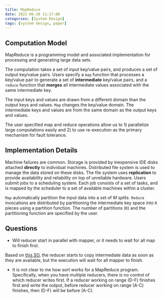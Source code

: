 ```yaml
---
title: MapReduce 
date: 2022-06-20 11:17:00
categories: [System Design]
tags: [system design, paper]
---
```

<!--more-->

## Computation Model

MapReduce is a programming model and associated implementation for processing and generating large data sets.

The computation takes a set of input key/value pairs, and produces a set of output key/value pairs.
Users specify a `map` function that processes a key/value pair to generate a set of **intermediate** key/value pairs, and a `reduce` function that **merges** all intermediate values associated with the same intermediate key.

The input keys and values are drawn from a different domain than the output keys and values. `Map` changes the key/value domain. The intermediate keys and values are from the same domain as the output keys and values.

The user specified map and reduce operations allow us to 1) parallelize large computations easily and 2) to use re-execution as the primary mechanism for fault tolerance. 

## Implementation Details

Machine failures are common. Storage is provided by inexpensive IDE disks attached **directly** to individual machines. Distributed file system is used to manage the data stored on these disks. The file system uses **replication** to provide availability and reliability on top of unreliable hardware. Users submit jobs to a scheduling system. Each job consists of a set of tasks, and is mapped by the scheduler to a set of available machines within a cluster. 

`Map` automatically partition the input data into a set of *M splits*. `Reduce` invocations are distributed by partitioning the intermediate key space into `R` pieces using a partition function. The number of partitions (`R`) and the partitioning function are specified by the user. 

## Questions

- Will reducer start in parallel with mapper, or it needs to wait for all map to finish first. 

Based on [this SO](https://stackoverflow.com/questions/13373586/does-reduce-in-mapreduce-run-right-away-or-wait-for-map-to-complete#:~:text=In%20a%20MapReduce%20job%20reducers,some%20maps%20are%20still%20running%20..),
the reducer starts to copy intermediate data as soon as they are available, but the execution will wait for all mapper to finish. 

- It is not clear to me how sort works for a MapReduce program. Specifically, when you have multiple reducers, there is no control of which reducer writes first. If a reducer working on range (D-F) finishes first and write the output, before reducer working on range (A-C) finishes, then (D-F) will be before (A-C).